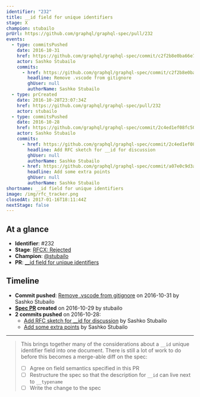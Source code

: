 ```yaml
---
identifier: "232"
title: __id field for unique identifiers
stage: X
champion: stubailo
prUrl: https://github.com/graphql/graphql-spec/pull/232
events:
  - type: commitsPushed
    date: 2016-10-31
    href: https://github.com/graphql/graphql-spec/commit/c2f2b8e0ba66e774ef17f5dc638920831c595fc1
    actor: Sashko Stubailo
    commits:
      - href: https://github.com/graphql/graphql-spec/commit/c2f2b8e0ba66e774ef17f5dc638920831c595fc1
        headline: Remove .vscode from gitignore
        ghUser: null
        authorName: Sashko Stubailo
  - type: prCreated
    date: 2016-10-28T23:07:34Z
    href: https://github.com/graphql/graphql-spec/pull/232
    actor: stubailo
  - type: commitsPushed
    date: 2016-10-28
    href: https://github.com/graphql/graphql-spec/commit/2c4ed1ef08fc506fd1d1cd63adad916e24011a2a
    actor: Sashko Stubailo
    commits:
      - href: https://github.com/graphql/graphql-spec/commit/2c4ed1ef08fc506fd1d1cd63adad916e24011a2a
        headline: Add RFC sketch for __id for discussion
        ghUser: null
        authorName: Sashko Stubailo
      - href: https://github.com/graphql/graphql-spec/commit/a07e0c9d3a0bef4959ca5dfc457f9ea6a2df7178
        headline: Add some extra points
        ghUser: null
        authorName: Sashko Stubailo
shortname: __id field for unique identifiers
image: /img/rfc_tracker.png
closedAt: 2017-01-16T18:11:44Z
nextStage: false
---
```


## At a glance

- **Identifier**: #232
- **Stage**: [RFCX: Rejected](https://github.com/graphql/graphql-spec/blob/main/CONTRIBUTING.md#stage-x-rejected)
- **Champion**: [@stubailo](https://github.com/stubailo)
- **PR**: [__id field for unique identifiers](https://github.com/graphql/graphql-spec/pull/232)

<!-- BEGIN_CUSTOM_TEXT -->



<!-- END_CUSTOM_TEXT -->

## Timeline

- **Commit pushed**: [Remove .vscode from gitignore](https://github.com/graphql/graphql-spec/commit/c2f2b8e0ba66e774ef17f5dc638920831c595fc1) on 2016-10-31 by Sashko Stubailo
- **[Spec PR](https://github.com/graphql/graphql-spec/pull/232) created** on 2016-10-29 by stubailo
- **2 commits pushed** on 2016-10-28:
  - [Add RFC sketch for __id for discussion](https://github.com/graphql/graphql-spec/commit/2c4ed1ef08fc506fd1d1cd63adad916e24011a2a) by Sashko Stubailo
  - [Add some extra points](https://github.com/graphql/graphql-spec/commit/a07e0c9d3a0bef4959ca5dfc457f9ea6a2df7178) by Sashko Stubailo

<!-- VERBATIM -->

---

> This brings together many of the considerations about a `__id` unique identifier field into one document. There is still a lot of work to do before this becomes a merge-able diff on the spec:
> - [ ] Agree on field semantics specified in this PR
> - [ ] Restructure the spec so that the description for `__id` can live next to `__typename`
> - [ ] Write the change to the spec
